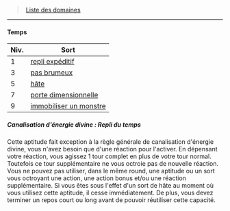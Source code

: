 ﻿---
!Generic
Id: cleric_priest_hd.md#temps
ParentLink: cleric_priest_hd.md#liste-des-domaines
Name: Temps
ParentName: Liste des domaines
NameLevel: 4
Attributes: {}
---
> [Liste des domaines](hd_cleric_priest_liste_des_domaines.md)

---

#### Temps

|Niv.|Sort|
|---|---|
|1|[repli expéditif](hd_spells_repli_expeditif.md)|
|3|[pas brumeux](hd_spells_pas_brumeux.md)|
|5|[hâte](hd_spells_hate.md)|
|7|[porte dimensionnelle](hd_spells_porte_dimensionnelle.md)|
|9|[immobiliser un monstre](hd_spells_immobiliser_un_monstre.md)|

##### Canalisation d'énergie divine : Repli du temps

Cette aptitude fait exception à la règle générale de canalisation d'énergie divine, vous n'avez besoin que d'une réaction pour l'activer. En dépensant votre réaction, vous agissez 1 tour complet en plus de votre tour normal. Toutefois ce tour supplémentaire ne vous octroie pas de nouvelle réaction. Vous ne pouvez pas utiliser, dans le même round, une aptitude ou un sort vous octroyant une action, une action bonus et/ou une réaction supplémentaire. Si vous êtes sous l'effet d'un sort de hâte au moment où vous utilisez cette aptitude, il cesse immédiatement. De plus, vous devez terminer un repos court ou long avant de pouvoir réutiliser cette capacité.

